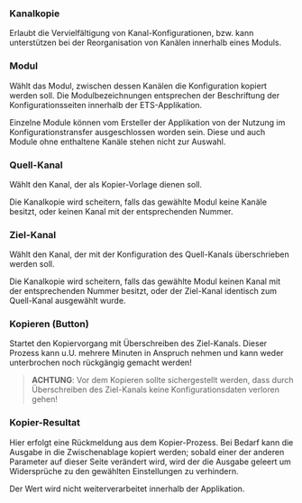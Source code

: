 ﻿### Kanalkopie

Erlaubt die Vervielfältigung von Kanal-Konfigurationen, bzw. kann unterstützen bei der Reorganisation von Kanälen innerhalb eines Moduls.


### Modul

Wählt das Modul, zwischen dessen Kanälen die Konfiguration kopiert werden soll.
Die Modulbezeichnungen entsprechen der Beschriftung der Konfigurationsseiten innerhalb der ETS-Applikation.

Einzelne Module können vom Ersteller der Applikation von der Nutzung im Konfigurationstransfer ausgeschlossen worden sein.
Diese und auch Module ohne enthaltene Kanäle stehen nicht zur Auswahl.




### Quell-Kanal

Wählt den Kanal, der als Kopier-Vorlage dienen soll.

Die Kanalkopie wird scheitern, 
falls das gewählte Modul keine Kanäle besitzt, 
oder keinen Kanal mit der entsprechenden Nummer.


### Ziel-Kanal

Wählt den Kanal, der mit der Konfiguration des Quell-Kanals überschrieben werden soll.

Die Kanalkopie wird scheitern, 
falls das gewählte Modul keinen Kanal mit der entsprechenden Nummer besitzt,
oder der Ziel-Kanal identisch zum Quell-Kanal ausgewählt wurde.


### Kopieren (Button)

Startet den Kopiervorgang mit Überschreiben des Ziel-Kanals.
Dieser Prozess kann u.U. mehrere Minuten in Anspruch nehmen und kann weder unterbrochen noch rückgängig gemacht werden!

> **ACHTUNG**: Vor dem Kopieren sollte sichergestellt werden, dass durch Überschreiben des Ziel-Kanals keine Konfigurationsdaten verloren gehen!


### Kopier-Resultat

Hier erfolgt eine Rückmeldung aus dem Kopier-Prozess.
Bei Bedarf kann die Ausgabe in die Zwischenablage kopiert werden;
sobald einer der anderen Parameter auf dieser Seite verändert wird,
wird der die Ausgabe geleert um Widersprüche zu den gewählten Einstellungen zu verhindern.

Der Wert wird nicht weiterverarbeitet innerhalb der Applikation.




